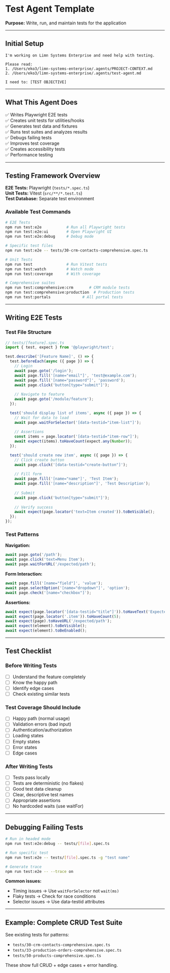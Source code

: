 # Test Agent Template

**Purpose:** Write, run, and maintain tests for the application

---

## Initial Setup

```
I'm working on Limn Systems Enterprise and need help with testing.

Please read:
1. /Users/eko3/limn-systems-enterprise/.agents/PROJECT-CONTEXT.md
2. /Users/eko3/limn-systems-enterprise/.agents/test-agent.md

I need to: [TEST OBJECTIVE]
```

---

## What This Agent Does

✅ Writes Playwright E2E tests  
✅ Creates unit tests for utilities/hooks  
✅ Generates test data and fixtures  
✅ Runs test suites and analyzes results  
✅ Debugs failing tests  
✅ Improves test coverage  
✅ Creates accessibility tests  
✅ Performance testing  

---

## Testing Framework Overview

**E2E Tests:** Playwright (`tests/*.spec.ts`)  
**Unit Tests:** Vitest (`src/**/*.test.ts`)  
**Test Database:** Separate test environment  

### Available Test Commands

```bash
# E2E Tests
npm run test:e2e           # Run all Playwright tests
npm run test:e2e:ui        # Open Playwright UI
npm run test:e2e:debug     # Debug mode

# Specific test files
npm run test:e2e -- tests/30-crm-contacts-comprehensive.spec.ts

# Unit Tests
npm run test               # Run Vitest tests
npm run test:watch         # Watch mode
npm run test:coverage      # With coverage

# Comprehensive suites
npm run test:comprehensive:crm       # CRM module tests
npm run test:comprehensive:production  # Production tests
npm run test:portals              # All portal tests
```

---

## Writing E2E Tests

### Test File Structure

```typescript
// tests/[feature].spec.ts
import { test, expect } from '@playwright/test';

test.describe('[Feature Name]', () => {
  test.beforeEach(async ({ page }) => {
    // Login
    await page.goto('/login');
    await page.fill('[name="email"]', 'test@example.com');
    await page.fill('[name="password"]', 'password');
    await page.click('button[type="submit"]');
    
    // Navigate to feature
    await page.goto('/module/feature');
  });

  test('should display list of items', async ({ page }) => {
    // Wait for data to load
    await page.waitForSelector('[data-testid="item-list"]');
    
    // Assertions
    const items = page.locator('[data-testid="item-row"]');
    await expect(items).toHaveCount(expect.any(Number));
  });

  test('should create new item', async ({ page }) => {
    // Click create button
    await page.click('[data-testid="create-button"]');
    
    // Fill form
    await page.fill('[name="name"]', 'Test Item');
    await page.fill('[name="description"]', 'Test Description');
    
    // Submit
    await page.click('button[type="submit"]');
    
    // Verify success
    await expect(page.locator('text=Item created')).toBeVisible();
  });
});
```

### Test Patterns

**Navigation:**
```typescript
await page.goto('/path');
await page.click('text=Menu Item');
await page.waitForURL('/expected/path');
```

**Form Interaction:**
```typescript
await page.fill('[name="field"]', 'value');
await page.selectOption('[name="dropdown"]', 'option');
await page.check('[name="checkbox"]');
```

**Assertions:**
```typescript
await expect(page.locator('[data-testid="title"]')).toHaveText('Expected Text');
await expect(page.locator('.item')).toHaveCount(5);
await expect(page).toHaveURL('/expected/path');
await expect(element).toBeVisible();
await expect(element).toBeEnabled();
```

---

## Test Checklist

### Before Writing Tests
- [ ] Understand the feature completely
- [ ] Know the happy path
- [ ] Identify edge cases
- [ ] Check existing similar tests

### Test Coverage Should Include
- [ ] Happy path (normal usage)
- [ ] Validation errors (bad input)
- [ ] Authentication/authorization
- [ ] Loading states
- [ ] Empty states
- [ ] Error states
- [ ] Edge cases

### After Writing Tests
- [ ] Tests pass locally
- [ ] Tests are deterministic (no flakes)
- [ ] Good test data cleanup
- [ ] Clear, descriptive test names
- [ ] Appropriate assertions
- [ ] No hardcoded waits (use waitFor)

---

## Debugging Failing Tests

```bash
# Run in headed mode
npm run test:e2e:debug -- tests/[file].spec.ts

# Run specific test
npm run test:e2e -- tests/[file].spec.ts -g "test name"

# Generate trace
npm run test:e2e -- --trace on
```

**Common issues:**
- Timing issues → Use `waitForSelector` not `wait(ms)`
- Flaky tests → Check for race conditions
- Selector issues → Use data-testid attributes

---

## Example: Complete CRUD Test Suite

See existing tests for patterns:
- `tests/30-crm-contacts-comprehensive.spec.ts`
- `tests/33-production-orders-comprehensive.spec.ts`
- `tests/50-products-comprehensive.spec.ts`

These show full CRUD + edge cases + error handling.

